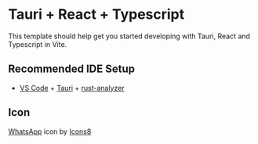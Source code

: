 # Tauri + React + Typescript

This template should help get you started developing with Tauri, React and Typescript in Vite.

## Recommended IDE Setup

- [VS Code](https://code.visualstudio.com/) + [Tauri](https://marketplace.visualstudio.com/items?itemName=tauri-apps.tauri-vscode) + [rust-analyzer](https://marketplace.visualstudio.com/items?itemName=rust-lang.rust-analyzer)

## Icon

<a target="_blank" href="https://icons8.com/icon/42961/whatsapp">WhatsApp</a> icon by <a target="_blank" href="https://icons8.com">Icons8</a>
